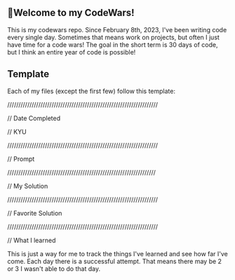 ## 👋Welcome to my CodeWars!
This is my codewars repo. Since February 8th, 2023, I've been writing code every single day. Sometimes that means work on projects, but often I just have time for a code wars! The goal in the short term is 30 days of code, but I think an entire year of code is possible!

## Template
Each of my files (except the first few) follow this template:

////////////////////////////////////////////////////////////////////

// Date Completed

// KYU

////////////////////////////////////////////////////////////////////

// Prompt

///////////////////////////////////////////////////////////////////

// My Solution

////////////////////////////////////////////////////////////////////

// Favorite Solution

////////////////////////////////////////////////////////////////////

// What I learned

This is just a way for me to track the things I've learned and see how far I've come. Each day there is a successful attempt. That means there may be 2 or 3 I wasn't able to do that day.
